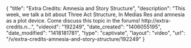 {
    "title": "Extra Credits: Amnesia and Story Structure",
    "description": "This week, we talk a bit about Three Act Structure, In Medias Res and amnesia as a plot device. Come discuss this topic in the forums! http:\/\/extra-credits.n...",
    "videoid": "192249",
    "date_created": "1406055195",
    "date_modified": "1418181781",
    "type": "captivate",
    "layout": "video",
    "url": "\/v\/extra-credits-amnesia-and-story-structure\/192249"
}